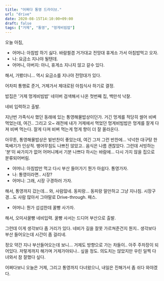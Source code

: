 ```yaml
---
title: "어쩌다 통영 드라이브."
url: "drive"
date: 2020-08-15T14:10:00+09:00
draft: false
tags: ["거제", "통영", "멍게비빔밥"]
---
```

오늘 아침,
* 어머니: 아침밥 하기 싫다. 바람쐴겸 거가대교 전망대 휴게소 가서 아침밥먹고 오자.
* 나: 요금소 지나야 될텐데.
* 어머니, 아버지: 아니, 휴게소 지나지 않고 갈수 있다.

해서, 가봤더니... 역시 요금소를 지나야 전망대가 있다.

어차피 통행료 준거, 거제가서 제대로된 아침식사 하기로 결정.

밥집은 '거제 멍게비빔밥' 네이버 검색해서 나온 첫번째 집, 백만석 낙찰.

네비 입력하고 출발.

지난번 가족식사 했던 동래에 있는 통영해물밥상이던가. 거긴 멍게를 적당히 썰어 비벼 먹었는데,
여긴.. 그리고 오~ 래전에 내가 거제에서 먹었던 멍게비빔밥은 멍게를 잘게 다져 비벼 먹는다.
잘게 다져 비벼 먹는게 멍게 향이 더 잘 올라온다.

아무튼, 통영해물밥상은 빝반찬이 좋았는데,
여긴 그저 그런 반찬에... 넉넉한 대구탕 한뚝배기가 인상적.
뱅어무침도 나쁘진 않았고.. 음식은 나름 괜찮았다.
그런데 서빙하는 '분'이 싸가지가 없어 어머니께서 기분 나쁘다 하시는 바람에...
다시 가지 않을 집으로 분류되어버림.

* 어머니: 아침밥만 먹고 다시 부산 들어가기 뭔가 아쉽다. 통영가자.
* 나: 통영이라면.. 시장?
* 어머니: 그래, 시장 구경하러 가자.

해서, 통영까지 갔는데... 와, 사람많네. 동피랑... 동피랑 말만하고 그냥 지나침.
시장구경...도 사람 많아서 그야말로 Drive-through. 패스.

* 어머니: 뭔가 섭섭한데 꿀빵 사가자.

해서, 오미사꿀빵 네비입력. 꿀빵 사서는 드디어 부산으로 출발.

그런데 이게 생각보다 좀 거리가 있다. 네비가 길을 잘못 가르쳐준건지 뭔지..
생각보다 부산 들어오는데 시간이 좀 걸리네.

정오 약간 지나 부산들어오는데 보니... 거제도 방향으로 가는 차들이.. 아주 주차장이 되어있다.
저렇게까지 해가며 거제가야되나.. 싶을 정도. 의도치는 않았지만 우린 일찍 다녀와서 참 잘했다 싶다.

어쩌다보니 오늘은 거제, 그리고 통영까지 다녀왔으니, 내일은 진해가서 좀 쉬다 와야겠다.
